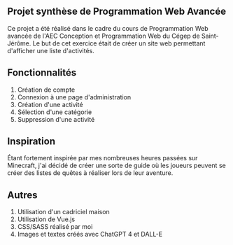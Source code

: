 Projet synthèse de Programmation Web Avancée
--------------------------------------------
Ce projet a été réalisé dans le cadre du cours de Programmation Web avancée de l'AEC Conception et Programmation Web du Cégep de Saint-Jérôme. Le but de cet exercice était de créer un site web permettant d'afficher une liste d'activités.

Fonctionnalités
---------------
1. Création de compte
2. Connexion à une page d'administration
3. Création d'une activité
4. Sélection d'une catégorie
5. Suppression d'une activité

Inspiration
-----------
Étant fortement inspirée par mes nombreuses heures passées sur Minecraft, j'ai décidé de créer une sorte de guide où les joueurs peuvent se créer des listes de quêtes à réaliser lors de leur aventure.

Autres
------
1. Utilisation d'un cadriciel maison
2. Utilisation de Vue.js
3. CSS/SASS réalisé par moi
4. Images et textes créés avec ChatGPT 4 et DALL-E
